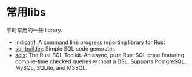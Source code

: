 # 常用libs
平时常用的一些 library.

- [indicatif](https://github.com/console-rs/indicatif): A command line progress reporting library for Rust
- [sql-builder](https://github.com/perdumonocle/sql-builder): Simple SQL code generator.
- [sqlx](https://github.com/launchbadge/sqlx): The Rust SQL Toolkit. An async, pure Rust SQL crate featuring compile-time checked queries without a DSL. Supports PostgreSQL, MySQL, SQLite, and MSSQL.

